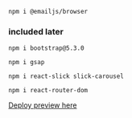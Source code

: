 ```
npm i @emailjs/browser

```
### included later
```
npm i bootstrap@5.3.0
```
```
npm i gsap
```
```
npm i react-slick slick-carousel
```
```
npm i react-router-dom
```

[Deploy preview here](https://marin-portfolio-website.netlify.app)

